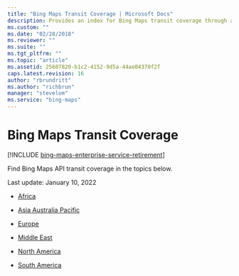 ```yaml
---
title: "Bing Maps Transit Coverage | Microsoft Docs"
description: Provides an index for Bing Maps transit coverage through a list of links to Bing Maps API transit coverage for all continents.
ms.custom: ""
ms.date: "02/28/2018"
ms.reviewer: ""
ms.suite: ""
ms.tgt_pltfrm: ""
ms.topic: "article"
ms.assetid: 25607820-b1c2-4152-9d5a-44ae04370f2f
caps.latest.revision: 16
author: "rbrundritt"
ms.author: "richbrun"
manager: "stevelom"
ms.service: "bing-maps"
---
```

# Bing Maps Transit Coverage

[!INCLUDE [bing-maps-enterprise-service-retirement](../../includes/bing-maps-enterprise-service-retirement.md)]

Find Bing Maps API transit coverage in the topics below.  
  
 Last update: January 10, 2022
  
-   [Africa](africa.md)  
  
-   [Asia Australia Pacific](asia-australia-pacific-islands.md)  
  
-   [Europe](europe.md)
  
-   [Middle East](middle-east.md)  
  
-   [North America](north-america.md)  
  
-   [South America](south-america.md)
